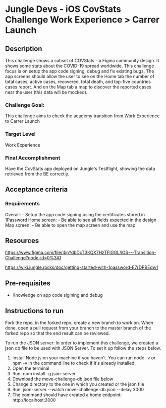 # Jungle Devs - iOS CovStats Challenge Work Experience > Carrer Launch

## Description

This challenge shows a subset of COVStats - a Figma community design. It shows some stats about the COVID-19 spread worldwide. This challenge focus is on setup the app code signing, debug and fix existing bugs. The app screens should allow the user to see on the Home tab the number of total cases, active cases, recovered, total death, and top-five countries cases report. And on the Map tab a map to discover the reported cases near the user (this data will be mocked).

### Challenge Goal:

This challenge aims to check the academy transition from Work Experience to Carrer Launch

### Target Level

Work Experience

### Final Accomplishment

Have the CovStats app deployed on Jungle's Testflight, showing the data retrieved from the BE correctly.

## Acceptance criteria

### Requirements

Overall: - Setup the app code signing using the certificates stored in 1Password <ADD THE VAULT NAME HERE> Home screen: - Be able to see all fields expected in the design Map screen: - Be able to open the map screen and use the map

## Resources

https://www.figma.com/file/4jnYdbDcT3KQX7HzTFIGGL/iOS---Transition-Challenge?node-id=0%3A1

https://wiki.jungle.rocks/doc/getting-started-with-1password-E7rDPBEdw1

## Pre-requisites

- Knowledge on app code sigining and debug

## Instructions to run

Fork the repo, in the forked repo, create a new branch to work on. When done, open a pull request from your branch to the master branch of the forked repo so that the end result can be reviewed.

To run the JSON server: In order to implement this challenge, we created a json db file to be used with JSON Server. To set it up follow the steps below.

1. Install Node.js on your machine if you haven't. You can run node -v or npm -v in the command line to check if it's already installed.
1. Open the terminal
1. Run: npm install -g json-server
1. Download the move-challenge-db json file below
1. Change directory to the one in which you created or the json file
1. Run: json-server --watch move-challenge-db.json --delay 3000
1. The command should have created a home endpoint: http://localhost:3000
